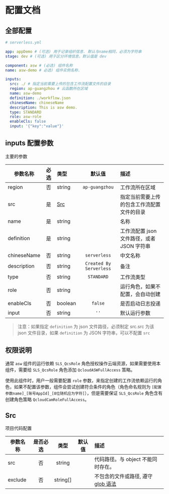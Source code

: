 # 配置文档

## 全部配置

```yml
# serverless.yml

app: appDemo # (可选) 用于记录组织信息. 默认与name相同，必须为字符串
stage: dev # (可选) 用于区分环境信息，默认值是 dev

component: asw # (必选) 组件名称
name: asw-demo # 必选) 组件实例名称.

inputs:
  src: ./ # 指定当前需要上传的包含工作流配置文件的目录
  region: ap-guangzhou # 云函数所在区域
  name: asw-demo
  definition: ./workflow.json
  chineseName: chineseName
  description: This is asw demo.
  type: STANDARD
  role: asw-role
  enableCls: false
  input: '{"key":"value"}'
```

## inputs 配置参数

主要的参数

| 参数名称    | 必选 | 类型        |         默认值          | 描述                                       |
| ----------- | :--: | :---------- | :---------------------: | :----------------------------------------- |
| region      |  否  | string      |     `ap-guangzhou`      | 工作流所在区域                             |
| src         |  是  | [Src](#Src) |                         | 指定当前需要上传的包含工作流配置文件的目录 |
| name        |  是  | string      |                         | 名称                                       |
| definition  |  是  | string      |                         | 工作流配置 json 文件路径，或者 JSON 字符串 |
| chineseName |  否  | string      |      `serverless`       | 中文名称                                   |
| description |  否  | string      | `Created By Serverless` | 备注                                       |
| type        |  否  | string      |       `STANDARD`        | 工作流类型                                 |
| role        |  否  | string      |                         | 运行角色，如果不配置，会自动创建           |
| enableCls   |  否  | boolean     |         `false`         | 是否启动日志投递                           |
| input       |  否  | string      |          `''`           | 默认运行参数                               |

> 注意：如果指定 `definition` 为 json 文件路径，必须制定 src.src 为该 json 文件目录，如果 `definition` 为 JSON 字符串，可以不配置 `src`

## 权限说明

通常 `asw` 组件的运行依赖 `SLS_QcsRole` 角色授权操作云端资源，如果需要使用本组件，需要给 `SLS_QcsRole` 角色添加 `QcloudASWFullAccess` 策略。

使用此组件时，用户一般需要配置 `role` 参数，来指定创建的工作流依赖运行的角色，如果不配置该参数，组件会尝试创建符合条件的角色（角色命名规则为 `[配置参数name]_[账号AppId]_[8位随机应为字符]`），但是需要保证 `SLS_QcsRole` 角色含有创建角色策略 `QcloudCamRoleFullAccess`。

## Src

项目代码配置

| 参数名称 | 是否必选 |   类型   | 默认值 | 描述                                       |
| -------- | :------: | :------: | :----: | :----------------------------------------- |
| src      |    否    |  string  |        | 代码路径。与 object 不能同时存在。         |
| exclude  |    否    | string[] |        | 不包含的文件或路径, 遵守 [glob 语法][glob] |

<!-- links -->

[glob]: https://github.com/isaacs/node-glob

